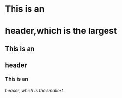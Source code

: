 # This is an <h1> header,which is the largest
  ## This is an <h2> header
  ### This is an <h6> header, which is the smallest
